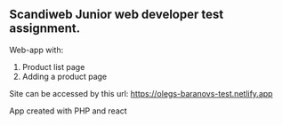 

## Scandiweb Junior web developer test assignment.

Web-app with:
1. Product list page
2. Adding a product page

Site can be accessed by this url: https://olegs-baranovs-test.netlify.app

App created with PHP and react